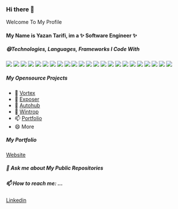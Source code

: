 ### Hi there 👋

Welcome To My Profile
#### My Name is Yazan Tarifi, im a ✨ Software Engineer ✨

##### 😄Technologies, Languages, Frameworks I Code With
![](https://img.shields.io/badge/Frontend-Android-green)
![](https://img.shields.io/badge/Frontend-React.js-blue)
![](https://img.shields.io/badge/Languages-Java-lightgrey)
![](https://img.shields.io/badge/Languages-Kotlin-orange)
![](https://img.shields.io/badge/Languages-Grovvy-red)
![](https://img.shields.io/badge/Languages-Typescript-yellow)
![](https://img.shields.io/badge/Languages-Javascript-lightgrey)
![](https://img.shields.io/badge/Frameworks-SpringBoot-green)
![](https://img.shields.io/badge/Frameworks-Ktor-yellowgreen)
![](https://img.shields.io/badge/Frameworks-Nest.js-red)
![](https://img.shields.io/badge/CI-Jenkins-red)
![](https://img.shields.io/badge/Plugins-Gradle-green)
![](https://img.shields.io/badge/Tools-Git-lightgrey)
![](https://img.shields.io/badge/Tools-Docker-blue)
![](https://img.shields.io/badge/Backend-Restful%20Api-orange)
![](https://img.shields.io/badge/Design-Photoshop-blue)
![](https://img.shields.io/badge/Libraries-Bintray-green)
![](https://img.shields.io/badge/Libraries-MavenCentral-green)
![](https://img.shields.io/badge/Sections-Firebase-green)
![](https://img.shields.io/badge/Tools-Npm-blue)
![](https://img.shields.io/badge/Frameworks-Node.js-yellow)
![](https://img.shields.io/badge/Database-Mysql-green)
![](https://img.shields.io/badge/Database-Mongo-red)

##### My Opensource Projects

- 🌱 [Vortex](https://github.com/vortex-io/vortex)
- 👯 [Exposer](https://github.com/Yazan98/Exposer)
- 🤔 [Autohub](https://github.com/Yazan98/Github-Client)
- 💬 [Wintrop](https://github.com/Yazan98/Wintrop)
- 📫 [Portfolio](https://github.com/Yazan98/portfolio)
- 😄 More

##### My Portfolio
[Website](https://yazan98.github.io)

##### 💬 Ask me about My Public Repositories

##### 📫 How to reach me: ...
[Linkedin](https://www.linkedin.com/in/yazan-tarifi-106282192/)

